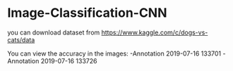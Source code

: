 # Image-Classification-CNN

you can download dataset from 
https://www.kaggle.com/c/dogs-vs-cats/data



You can view the accuracy in the images:
    -Annotation 2019-07-16 133701 
    -Annotation 2019-07-16 133726
